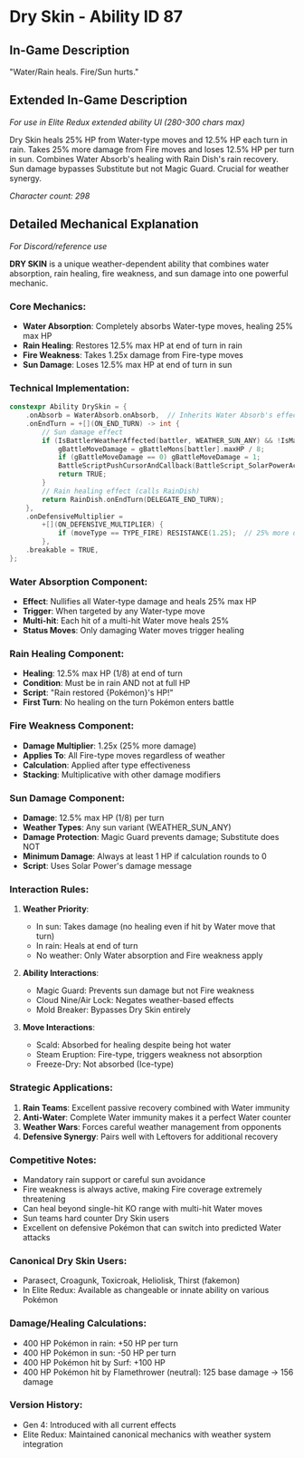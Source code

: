 # Dry Skin - Ability ID 87

## In-Game Description
"Water/Rain heals. Fire/Sun hurts."

## Extended In-Game Description
*For use in Elite Redux extended ability UI (280-300 chars max)*

Dry Skin heals 25% HP from Water-type moves and 12.5% HP each turn in rain. Takes 25% more damage from Fire moves and loses 12.5% HP per turn in sun. Combines Water Absorb's healing with Rain Dish's rain recovery. Sun damage bypasses Substitute but not Magic Guard. Crucial for weather synergy.

*Character count: 298*

## Detailed Mechanical Explanation
*For Discord/reference use*

**DRY SKIN** is a unique weather-dependent ability that combines water absorption, rain healing, fire weakness, and sun damage into one powerful mechanic.

### Core Mechanics:
- **Water Absorption**: Completely absorbs Water-type moves, healing 25% max HP
- **Rain Healing**: Restores 12.5% max HP at end of turn in rain
- **Fire Weakness**: Takes 1.25x damage from Fire-type moves
- **Sun Damage**: Loses 12.5% max HP at end of turn in sun

### Technical Implementation:
```c
constexpr Ability DrySkin = {
    .onAbsorb = WaterAbsorb.onAbsorb,  // Inherits Water Absorb's effect
    .onEndTurn = +[](ON_END_TURN) -> int {
        // Sun damage effect
        if (IsBattlerWeatherAffected(battler, WEATHER_SUN_ANY) && !IsMagicGuardProtected(battler)) {
            gBattleMoveDamage = gBattleMons[battler].maxHP / 8;
            if (gBattleMoveDamage == 0) gBattleMoveDamage = 1;
            BattleScriptPushCursorAndCallback(BattleScript_SolarPowerActivates);
            return TRUE;
        }
        // Rain healing effect (calls RainDish)
        return RainDish.onEndTurn(DELEGATE_END_TURN);
    },
    .onDefensiveMultiplier =
        +[](ON_DEFENSIVE_MULTIPLIER) {
            if (moveType == TYPE_FIRE) RESISTANCE(1.25);  // 25% more damage
        },
    .breakable = TRUE,
};
```

### Water Absorption Component:
- **Effect**: Nullifies all Water-type damage and heals 25% max HP
- **Trigger**: When targeted by any Water-type move
- **Multi-hit**: Each hit of a multi-hit Water move heals 25%
- **Status Moves**: Only damaging Water moves trigger healing

### Rain Healing Component:
- **Healing**: 12.5% max HP (1/8) at end of turn
- **Condition**: Must be in rain AND not at full HP
- **Script**: "Rain restored {Pokémon}'s HP!"
- **First Turn**: No healing on the turn Pokémon enters battle

### Fire Weakness Component:
- **Damage Multiplier**: 1.25x (25% more damage)
- **Applies To**: All Fire-type moves regardless of weather
- **Calculation**: Applied after type effectiveness
- **Stacking**: Multiplicative with other damage modifiers

### Sun Damage Component:
- **Damage**: 12.5% max HP (1/8) per turn
- **Weather Types**: Any sun variant (WEATHER_SUN_ANY)
- **Damage Protection**: Magic Guard prevents damage; Substitute does NOT
- **Minimum Damage**: Always at least 1 HP if calculation rounds to 0
- **Script**: Uses Solar Power's damage message

### Interaction Rules:
1. **Weather Priority**: 
   - In sun: Takes damage (no healing even if hit by Water move that turn)
   - In rain: Heals at end of turn
   - No weather: Only Water absorption and Fire weakness apply

2. **Ability Interactions**:
   - Magic Guard: Prevents sun damage but not Fire weakness
   - Cloud Nine/Air Lock: Negates weather-based effects
   - Mold Breaker: Bypasses Dry Skin entirely

3. **Move Interactions**:
   - Scald: Absorbed for healing despite being hot water
   - Steam Eruption: Fire-type, triggers weakness not absorption
   - Freeze-Dry: Not absorbed (Ice-type)

### Strategic Applications:
1. **Rain Teams**: Excellent passive recovery combined with Water immunity
2. **Anti-Water**: Complete Water immunity makes it a perfect Water counter
3. **Weather Wars**: Forces careful weather management from opponents
4. **Defensive Synergy**: Pairs well with Leftovers for additional recovery

### Competitive Notes:
- Mandatory rain support or careful sun avoidance
- Fire weakness is always active, making Fire coverage extremely threatening
- Can heal beyond single-hit KO range with multi-hit Water moves
- Sun teams hard counter Dry Skin users
- Excellent on defensive Pokémon that can switch into predicted Water attacks

### Canonical Dry Skin Users:
- Parasect, Croagunk, Toxicroak, Heliolisk, Thirst (fakemon)
- In Elite Redux: Available as changeable or innate ability on various Pokémon

### Damage/Healing Calculations:
- 400 HP Pokémon in rain: +50 HP per turn
- 400 HP Pokémon in sun: -50 HP per turn  
- 400 HP Pokémon hit by Surf: +100 HP
- 400 HP Pokémon hit by Flamethrower (neutral): 125 base damage → 156 damage

### Version History:
- Gen 4: Introduced with all current effects
- Elite Redux: Maintained canonical mechanics with weather system integration